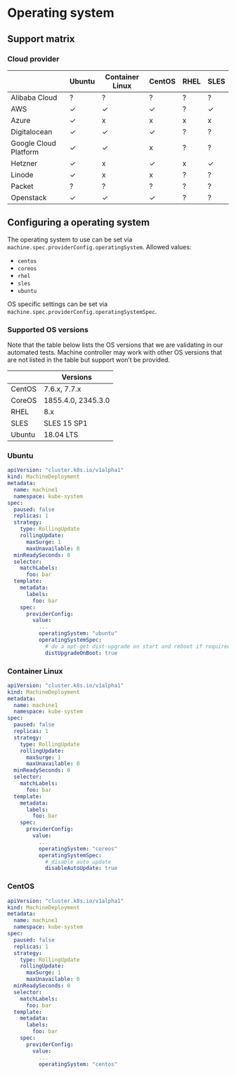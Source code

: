# Operating system

## Support matrix

### Cloud provider

|   | Ubuntu | Container Linux | CentOS | RHEL | SLES |
|---|---|---|---|---|---|
| Alibaba Cloud | ? | ? | ? | ? | ? |
| AWS | ✓ | ✓ | ✓ | ? | ✓ |
| Azure | ✓ | x | x | x | x |
| Digitalocean  | ✓ | ✓ | ✓ | ? | ? |
| Google Cloud Platform | ✓ | ✓ | x | ? | ? |
| Hetzner | ✓ | x | ✓ | x | ✓ |
| Linode | ✓ | x | x | ? | ? |
| Packet | ? | ? | ? | ? | ? |
| Openstack | ✓ | ✓ | ✓ | ? | ? |

## Configuring a operating system

The operating system to use can be set via `machine.spec.providerConfig.operatingSystem`.
Allowed values:
- `centos`
- `coreos`
- `rhel`
- `sles`
- `ubuntu`

OS specific settings can be set via `machine.spec.providerConfig.operatingSystemSpec`.

### Supported OS versions

Note that the table below lists the OS versions that we are validating in our automated tests.
Machine controller may work with other OS versions that are not listed in the table but support won’t be provided.

|   | Versions |
|---|---|
| CentOS | 7.6.x, 7.7.x |
| CoreOS | 1855.4.0, 2345.3.0 |
| RHEL | 8.x |
| SLES |  SLES 15 SP1 |
| Ubuntu | 18.04 LTS |

### Ubuntu

```yaml
apiVersion: "cluster.k8s.io/v1alpha1"
kind: MachineDeployment
metadata:
  name: machine1
  namespace: kube-system
spec:
  paused: false
  replicas: 1
  strategy:
    type: RollingUpdate
    rollingUpdate:
      maxSurge: 1
      maxUnavailable: 0
  minReadySeconds: 0
  selector:
    matchLabels:
      foo: bar
  template:
    metadata:
      labels:
        foo: bar
    spec:
      providerConfig:
        value:
          ...
          operatingSystem: "ubuntu"
          operatingSystemSpec:
            # do a apt-get dist-upgrade on start and reboot if required
            distUpgradeOnBoot: true
```

### Container Linux

```yaml
apiVersion: "cluster.k8s.io/v1alpha1"
kind: MachineDeployment
metadata:
  name: machine1
  namespace: kube-system
spec:
  paused: false
  replicas: 1
  strategy:
    type: RollingUpdate
    rollingUpdate:
      maxSurge: 1
      maxUnavailable: 0
  minReadySeconds: 0
  selector:
    matchLabels:
      foo: bar
  template:
    metadata:
      labels:
        foo: bar
    spec:
      providerConfig:
        value:
          ...
          operatingSystem: "coreos"
          operatingSystemSpec:
            # disable auto update
            disableAutoUpdate: true
```

### CentOS

```yaml
apiVersion: "cluster.k8s.io/v1alpha1"
kind: MachineDeployment
metadata:
  name: machine1
  namespace: kube-system
spec:
  paused: false
  replicas: 1
  strategy:
    type: RollingUpdate
    rollingUpdate:
      maxSurge: 1
      maxUnavailable: 0
  minReadySeconds: 0
  selector:
    matchLabels:
      foo: bar
  template:
    metadata:
      labels:
        foo: bar
    spec:
      providerConfig:
        value:
          ...
          operatingSystem: "centos"
```
